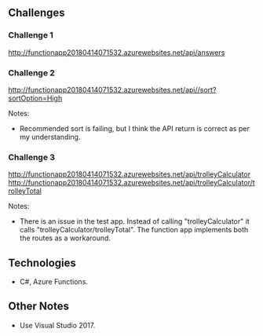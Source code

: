 ## Challenges
### Challenge 1
http://functionapp20180414071532.azurewebsites.net/api/answers

### Challenge 2
http://functionapp20180414071532.azurewebsites.net/api//sort?sortOption=High

Notes:
- Recommended sort is failing, but I think the API return is correct as per my understanding.

### Challenge 3
http://functionapp20180414071532.azurewebsites.net/api/trolleyCalculator
http://functionapp20180414071532.azurewebsites.net/api/trolleyCalculator/trolleyTotal

Notes:
- There is an issue in the test app. Instead of calling "trolleyCalculator" it calls "trolleyCalculator/trolleyTotal". The function app implements both the routes as a workaround.

## Technologies
- C#, Azure Functions.

## Other Notes
- Use Visual Studio 2017.

